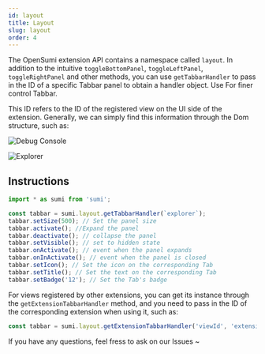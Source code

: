 ```yaml
---
id: layout
title: Layout
slug: layout
order: 4
---
```


The OpenSumi extension API contains a namespace called `layout`. In addition to the intuitive `toggleBottomPanel`, `toggleLeftPanel`, `toggleRightPanel` and other methods, you can use `getTabbarHandler` to pass in the ID of a specific Tabbar panel to obtain a handler object. Use For finer control Tabbar.

This ID refers to the ID of the registered view on the UI side of the extension. Generally, we can simply find this information through the Dom structure, such as:

![Debug Console](https://img.alicdn.com/imgextra/i3/O1CN01dMQBzL1I16MUIkxwe_!!6000000000832-2-tps-1566-772.png)

![Explorer](https://img.alicdn.com/imgextra/i4/O1CN01ousv8M26hRlrYpMxj_!!6000000007693-2-tps-1510-1202.png)

## Instructions

```ts
import * as sumi from 'sumi';

const tabbar = sumi.layout.getTabbarHandler(`explorer`);
tabbar.setSize(500); // Set the panel size
tabbar.activate(); //Expand the panel
tabbar.deactivate(); // collapse the panel
tabbar.setVisible(); // set to hidden state
tabbar.onActivate(); // event when the panel expands
tabbar.onInActivate(); // event when the panel is closed
tabbar.setIcon(); // Set the icon on the corresponding Tab
tabbar.setTitle(); // Set the text on the corresponding Tab
tabbar.setBadge('12'); // Set the Tab's badge
```

For views registered by other extensions, you can get its instance through the `getExtensionTabbarHandler` method, and you need to pass in the ID of the corresponding extension when using it, such as:

```ts
const tabbar = sumi.layout.getExtensionTabbarHandler('viewId', 'extensionId');
```

If you have any questions, feel fress to ask on our Issues ~
